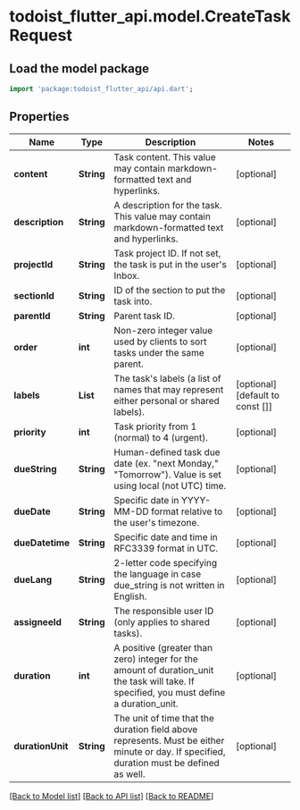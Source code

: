 # todoist_flutter_api.model.CreateTaskRequest

## Load the model package
```dart
import 'package:todoist_flutter_api/api.dart';
```

## Properties
Name | Type | Description | Notes
------------ | ------------- | ------------- | -------------
**content** | **String** | Task content. This value may contain markdown-formatted text and hyperlinks. | [optional] 
**description** | **String** | A description for the task. This value may contain markdown-formatted text and hyperlinks. | [optional] 
**projectId** | **String** | Task project ID. If not set, the task is put in the user's Inbox. | [optional] 
**sectionId** | **String** | ID of the section to put the task into. | [optional] 
**parentId** | **String** | Parent task ID. | [optional] 
**order** | **int** | Non-zero integer value used by clients to sort tasks under the same parent. | [optional] 
**labels** | **List<String>** | The task's labels (a list of names that may represent either personal or shared labels). | [optional] [default to const []]
**priority** | **int** | Task priority from 1 (normal) to 4 (urgent). | [optional] 
**dueString** | **String** | Human-defined task due date (ex. \"next Monday,\" \"Tomorrow\"). Value is set using local (not UTC) time. | [optional] 
**dueDate** | **String** | Specific date in YYYY-MM-DD format relative to the user's timezone. | [optional] 
**dueDatetime** | **String** | Specific date and time in RFC3339 format in UTC. | [optional] 
**dueLang** | **String** | 2-letter code specifying the language in case due_string is not written in English. | [optional] 
**assigneeId** | **String** | The responsible user ID (only applies to shared tasks). | [optional] 
**duration** | **int** | A positive (greater than zero) integer for the amount of duration_unit the task will take. If specified, you must define a duration_unit. | [optional] 
**durationUnit** | **String** | The unit of time that the duration field above represents. Must be either minute or day. If specified, duration must be defined as well. | [optional] 

[[Back to Model list]](../README.md#documentation-for-models) [[Back to API list]](../README.md#documentation-for-api-endpoints) [[Back to README]](../README.md)


